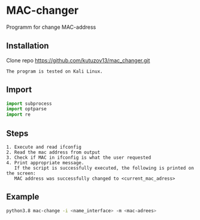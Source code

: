 # MAC-changer
Programm for change MAC-address 

## Installation

Clone repo https://github.com/kutuzov13/mac_changer.git

```
The program is tested on Kali Linux.
```

## Import

```python
import subprocess
import optparse
import re
```
## Steps
```text
1. Execute and read ifconfig
2. Read the mac address from output
3. Check if MAC in ifconfig is what the user requested
4. Print appropriate message.
   If the script is successfully executed, the following is printed on the screen:
   MAC address was successfully changed to <current_mac_adress>
```

## Example
```bash
python3.8 mac-change -i <name_interface> -m <mac-adrees>
```


